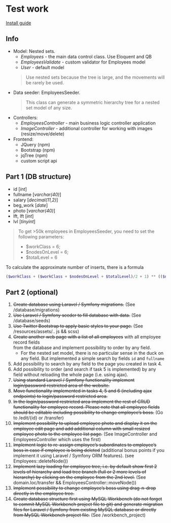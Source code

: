# Test work
[Install guide](./install.md)

## Info
- Model: Nested sets.
    - _Employees_ - the main data control class. Use Eloquent and QB
    - _EmployeesValidate_ - custom validator for Employees model
    - _User_ - default model
    > Use nested sets because the tree is large, and the movements will be rarely be used.
- Data seeder: EmployeesSeeder. 
    > This class can generate a symmetric hierarchy tree for a nested set model of any size.
- Controllers:
    - _EmployeesController_ - main business logic controller application
    - _ImageController_ - additional controller for working with images (resize/move/delete)
- Frontend:
    - JQuery (npm)
    - Bootstrap (npm)
    - jqTree (npm)
    - custom script api
    
## Part 1 (DB structure)

- id [_int_]
- fullname [_varchar(40)_]
- salary [_decimal(11,2)_]
- beg_work [_date_]
- photo [_varchar(40)_]
- lft, lft [_int_]
- lvl [_tinyint_]

> To get >50k employees in EmployeesSeeder, you need to set the following parameters:
> - $workClass = 6;
> - $nodesOnLevel = 6;
> - $totalLevel = 6

To calculate the approximate number of inserts, there is a formula
```php
($workClass + ($workClass + $nodesOnLevel + $totalLevel)/2 + 1) ** (($nodesOnLevel + $totalLevel)/3)
``` 

## Part 2 (optional)
1. ~~Create database using Laravel / Symfony migrations.~~ (See /database/migrations)
2. ~~Use Laravel / Symfony seeder to fill database with data.~~ (See /database/seeds)
3. ~~Use Twitter Bootstrap to apply basic styles to your page.~~ (See /resources/assets/.. js && scss)
4. ~~Create another web page with a list of all employees~~ with all employee record fields from the database and implement possibility to order by any field.
    - For the nested set model, there is no particular sense in the duck on any field. But implemented a simple search by fields `id` and `fullname` 
5. Add possibility to search by any field to the page you created in task 4.
6. Add possibility to order (and search if task 5 is implemented) by any field without reloading the whole page (i.e. using ajax).
7. ~~Using standard Laravel / Symfony functionality implement login/password restricted area of the website.~~ 
8. ~~Move functionality implemented in tasks 4, 5 and 6 (including ajax endpoints) to login/password restricted area.~~
9. ~~In the login/password restricted area implement the rest of CRUD functionality for employee record. Please note that all employee fields should be editable including possibility to change employee’s boss.~~ (Go to /edit/{id} or /transfer)
10. ~~Implement possibility to upload employee photo and display it on the employee edit page and add additional column with small resized employee photo to the employee list page.~~ (See ImageController and EmployeesController which uses the first)
11. ~~Implement logic to re-assign employee’s subordinates to employee’s boss in case if employee is being deleted~~ (additional bonus points if you implement it using Laravel / Symfony ORM features). (see Employees::deleteNode())
12. ~~Implement lazy loading for employee tree, i.e. by default show first 2 levels of hierarchy and load tree branch (full or 2 more levels of hierarchy) by clicking on the employee from the 2nd level.~~ (See domain.loc/transfer && EmployeesController::moveNode())
13. ~~Implement possibility to change employee’s boss using drag-n-drop directly in the employee tree.~~
14. ~~Create database structure first using MySQL Workbench (do not forget to commit MySQL Workbench project file to git) and generate migration files for Laravel / Symfony from existing MySQL database or directly from MySQL Workbench project file.~~ (See /workbench_project)